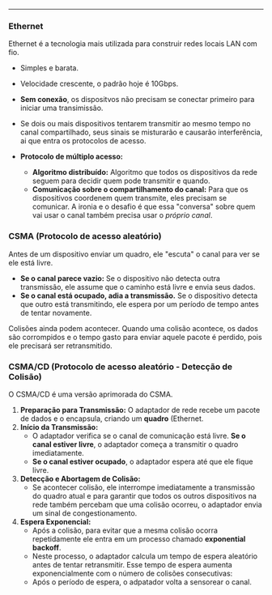 
--- 
### **Ethernet**

 Ethernet é a tecnologia mais utilizada para construir redes locais LAN com fio.

- Simples e barata.
- Velocidade crescente, o padrão hoje é 10Gbps.
- **Sem conexão**, os dispositvos não precisam se conectar primeiro para iniciar uma transimissão.
- Se dois ou mais dispositivos tentarem transmitir ao mesmo tempo no canal compartilhado, seus sinais se misturarão e causarão interferência, ai que entra os protocolos de acesso.

- **Protocolo de múltiplo acesso:**
    - **Algoritmo distribuído:**  Algoritmo que todos os dispositivos da rede seguem para decidir quem pode transmitir e quando. 
    - **Comunicação sobre o compartilhamento do canal:** Para que os dispositivos coordenem quem transmite, eles precisam se comunicar. A ironia e o desafio é que essa "conversa" sobre quem vai usar o canal também precisa usar o _próprio canal_.
### **CSMA (Protocolo de acesso aleatório)**

Antes de um dispositivo enviar um quadro, ele "escuta" o canal para ver se ele está livre.

- **Se o canal parece vazio:** Se o dispositivo não detecta outra transmissão, ele assume que o caminho está livre e envia seus dados.
- **Se o canal está ocupado, adia a transmissão.** Se o dispositivo detecta que outro está transmitindo, ele espera por um período de tempo antes de tentar novamente.

Colisões ainda podem acontecer. Quando uma colisão acontece, os dados são corrompidos e o tempo gasto para enviar aquele pacote é perdido, pois ele precisará ser retransmitido.

### **CSMA/CD (Protocolo de acesso aleatório -  Detecção de Colisão)**

O CSMA/CD é uma versão aprimorada do CSMA.

1. **Preparação para Transmissão:** O adaptador de rede recebe um pacote de dados e o encapsula, criando um **quadro** (Ethernet.
2. **Início da Transmissão:**
    - O adaptador verifica se o canal de comunicação está livre. **Se o canal estiver livre**, o adaptador começa a transmitir o quadro imediatamente.
    - **Se o canal estiver ocupado**, o adaptador espera até que ele fique livre.
3. **Detecção e Abortagem de Colisão:**
    - Se acontecer colisão, ele interrompe imediatamente a transmissão do quadro atual e para garantir que todos os outros dispositivos na rede também percebam que uma colisão ocorreu, o adaptador envia um sinal de congestionamento.
4. **Espera Exponencial:**
    - Após a colisão, para evitar que a mesma colisão ocorra repetidamente ele entra em um processo chamado **exponential backoff**.
    - Neste processo, o adaptador calcula um tempo de espera aleatório antes de tentar retransmitir. Esse tempo de espera aumenta exponencialmente com o número de colisões consecutivas:
    - Após o período de espera, o adpatador volta a sensorear o canal.

